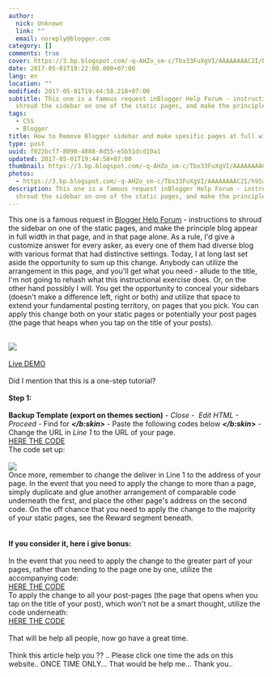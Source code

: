 ```yaml
---
author:
  nick: Unknown
  link: ""
  email: noreply@blogger.com
category: []
comments: true
cover: https://3.bp.blogspot.com/-q-AHZo_sm-c/Tbx33FuXgVI/AAAAAAAAC2I/h9SaOe4k_AE/s500/0.jpg
date: 2017-05-01T19:22:00.000+07:00
lang: en
location: ""
modified: 2017-05-01T19:44:58.218+07:00
subtitle: This one is a famous request inBlogger Help Forum - instructions to
  shroud the sidebar on one of the static pages, and make the principle
tags:
  - CSS
  - Blogger
title: How to Remove Blogger sidebar and make spesific pages at full width
type: post
uuid: f022bcf7-8090-4888-8d55-e5b51dcd10a1
updated: 2017-05-01T19:44:58+07:00
thumbnail: https://3.bp.blogspot.com/-q-AHZo_sm-c/Tbx33FuXgVI/AAAAAAAAC2I/h9SaOe4k_AE/s500/0.jpg
photos:
  - https://3.bp.blogspot.com/-q-AHZo_sm-c/Tbx33FuXgVI/AAAAAAAAC2I/h9SaOe4k_AE/s500/0.jpg
description: This one is a famous request inBlogger Help Forum - instructions to
  shroud the sidebar on one of the static pages, and make the principle
---
```


<p class="post-title entry-title" id="h3_6f6f_0" itemprop="name"><span style="font-weight: normal;">This one is a famous request in&nbsp;<a href="http://www.google.com/support/forum/p/blogger?hl=en" id="a_6f6f_0" target="_blank" rel="noopener noreferer nofollow">Blogger Help Forum</a>&nbsp;- instructions to shroud the sidebar on one of the static pages, and make the principle blog appear in full width in that page, and in that page alone. As a rule, I'd give a customize answer for every asker, as every one of them had diverse blog with various format that had distinctive settings. Today, I at long last set aside the opportunity to sum up this change. Anybody can utilize the arrangement in this page, and you'll get what you need - allude to the title, I'm not going to rehash what this instructional exercise does. Or, on the other hand possibly I will. You get the opportunity to conceal your sidebars (doesn't make a difference left, right or both) and utilize that space to extend your fundamental posting territory, on pages that you pick. You can apply this change both on your static pages or potentially your post pages (the page that heaps when you tap on the title of your posts).</span></p><br><div class="separator" id="div_6f6f_1"><a href="http://3.bp.blogspot.com/-q-AHZo_sm-c/Tbx33FuXgVI/AAAAAAAAC2I/h9SaOe4k_AE/s1600/0.jpg" id="a_6f6f_1" imageanchor="1" rel="noopener noreferer nofollow"><span id="span_6f6f_0"><img border="0" id="img_6f6f_0" src="https://3.bp.blogspot.com/-q-AHZo_sm-c/Tbx33FuXgVI/AAAAAAAAC2I/h9SaOe4k_AE/s500/0.jpg"></span></a></div><br><a href="http://www.test6.southernspeakers.net/p/no-sidebar.html" id="a_6f6f_2" target="_blank" rel="noopener noreferer nofollow"><span id="span_6f6f_1">Live DEMO</span></a><br><br>Did I mention that this is a one-step tutorial?<br><a href="https://draft.blogger.com/null" name="more" rel="noopener noreferer nofollow"></a><br><div id="div_6f6f_2"><b>Step 1:&nbsp;</b><br><br><b>Backup Template (export on themes section)</b><i>&nbsp;- Close -&nbsp; Edit HTML - Proceed -&nbsp;</i>Find for&nbsp;<i><b>&lt;/b:skin&gt;</b></i>&nbsp;- Paste the following codes below&nbsp;<i><b>&lt;/b:skin&gt;</b></i>&nbsp;- Change the URL in&nbsp;<i>Line 1</i>&nbsp;to the URL of your page.<br><a href="https://gist.githubusercontent.com/dimaslanjaka/7c84830dd04bc5dded564316bf3a8499/raw/f1efe59bc0cbf2ad3e5946fa25c20c2752c8389b/code1.html" rel="noopener noreferer nofollow">HERE THE CODE</a><br>The code set up:<br><br><div class="separator" id="div_6f6f_3"></div><div class="separator" id="div_6f6f_4"></div><div class="separator" id="div_6f6f_5"><a href="http://2.bp.blogspot.com/-vJOGem9y2bY/Tbx34ljlZ_I/AAAAAAAAC2M/TPqITQahN98/s1600/1.jpg" id="a_6f6f_3" imageanchor="1" rel="noopener noreferer nofollow"><span id="span_6f6f_2"><img border="0" id="img_6f6f_1" src="https://2.bp.blogspot.com/-vJOGem9y2bY/Tbx34ljlZ_I/AAAAAAAAC2M/TPqITQahN98/s500/1.jpg"></span></a></div>Once more, remember to change the deliver in Line 1 to the address of your page. In the event that you need to apply the change to more than a page, simply duplicate and glue another arrangement of comparable code underneath the first, and place the other page's address on the second code. On the off chance that you need to apply the change to the majority of your static pages, see the Reward segment beneath.<br><br><br><b>If you consider it, here i give bonus:</b><br><br>In the event that you need to apply the change to the greater part of your pages, rather than tending to the page one by one, utilize the accompanying code:<br><a href="https://gist.githubusercontent.com/dimaslanjaka/7c84830dd04bc5dded564316bf3a8499/raw/f1efe59bc0cbf2ad3e5946fa25c20c2752c8389b/code2.html" rel="noopener noreferer nofollow">HERE THE CODE</a><br>To apply the change to all your post-pages (the page that opens when you tap on the title of your post), which won't not be a smart thought, utilize the code underneath:<br><a href="https://gist.githubusercontent.com/dimaslanjaka/7c84830dd04bc5dded564316bf3a8499/raw/f1efe59bc0cbf2ad3e5946fa25c20c2752c8389b/code3.html" rel="noopener noreferer nofollow">HERE THE CODE</a></div><br>That will be help all people, now go have a great time.<br><br>Think this article help you ?? .. Please click one time the ads on this website.. ONCE TIME ONLY... That would be help me... Thank you..